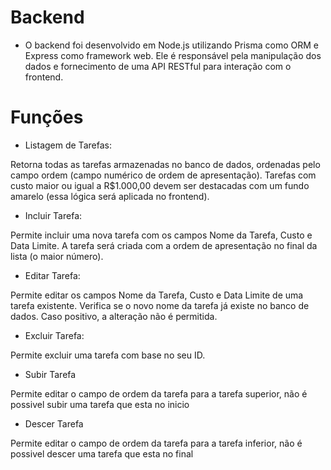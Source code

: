 # Backend

- O backend foi desenvolvido em Node.js utilizando Prisma como ORM e Express como framework web. Ele é responsável pela manipulação dos dados e fornecimento de uma API RESTful para interação com o frontend.

# Funções

-  Listagem de Tarefas:

Retorna todas as tarefas armazenadas no banco de dados, ordenadas pelo campo ordem (campo numérico de ordem de apresentação).
Tarefas com custo maior ou igual a R$1.000,00 devem ser destacadas com um fundo amarelo (essa lógica será aplicada no frontend).

- Incluir Tarefa:

Permite incluir uma nova tarefa com os campos Nome da Tarefa, Custo e Data Limite.
A tarefa será criada com a ordem de apresentação no final da lista (o maior número).

- Editar Tarefa:

Permite editar os campos Nome da Tarefa, Custo e Data Limite de uma tarefa existente.
Verifica se o novo nome da tarefa já existe no banco de dados. Caso positivo, a alteração não é permitida.

- Excluir Tarefa:

Permite excluir uma tarefa com base no seu ID.

- Subir Tarefa

Permite editar o campo de ordem da tarefa para a tarefa superior, não é possivel subir uma tarefa que esta no inicio

- Descer Tarefa

Permite editar o campo de ordem da tarefa para a tarefa inferior, não é possivel descer uma tarefa que esta no final